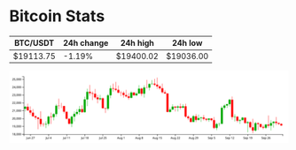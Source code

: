 # Bitcoin Stats

BTC/USDT|24h change|24h high|24h low|
|---|---|---|---|
|$19113.75|-1.19%|$19400.02|$19036.00|

<img src="./chart.svg">
